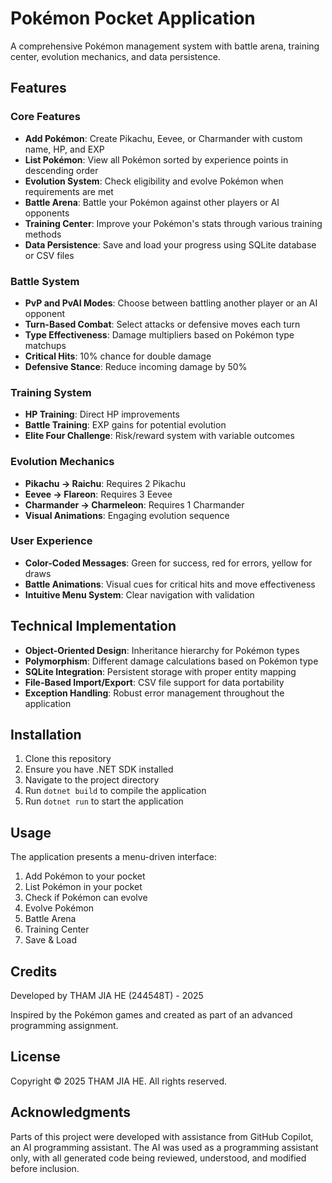 # Pokémon Pocket Application

A comprehensive Pokémon management system with battle arena, training center, evolution mechanics, and data persistence.

## Features

### Core Features
- **Add Pokémon**: Create Pikachu, Eevee, or Charmander with custom name, HP, and EXP
- **List Pokémon**: View all Pokémon sorted by experience points in descending order
- **Evolution System**: Check eligibility and evolve Pokémon when requirements are met
- **Battle Arena**: Battle your Pokémon against other players or AI opponents
- **Training Center**: Improve your Pokémon's stats through various training methods
- **Data Persistence**: Save and load your progress using SQLite database or CSV files

### Battle System
- **PvP and PvAI Modes**: Choose between battling another player or an AI opponent
- **Turn-Based Combat**: Select attacks or defensive moves each turn
- **Type Effectiveness**: Damage multipliers based on Pokémon type matchups
- **Critical Hits**: 10% chance for double damage
- **Defensive Stance**: Reduce incoming damage by 50%

### Training System
- **HP Training**: Direct HP improvements
- **Battle Training**: EXP gains for potential evolution
- **Elite Four Challenge**: Risk/reward system with variable outcomes

### Evolution Mechanics
- **Pikachu → Raichu**: Requires 2 Pikachu
- **Eevee → Flareon**: Requires 3 Eevee
- **Charmander → Charmeleon**: Requires 1 Charmander
- **Visual Animations**: Engaging evolution sequence

### User Experience
- **Color-Coded Messages**: Green for success, red for errors, yellow for draws
- **Battle Animations**: Visual cues for critical hits and move effectiveness
- **Intuitive Menu System**: Clear navigation with validation

## Technical Implementation

- **Object-Oriented Design**: Inheritance hierarchy for Pokémon types
- **Polymorphism**: Different damage calculations based on Pokémon type
- **SQLite Integration**: Persistent storage with proper entity mapping
- **File-Based Import/Export**: CSV file support for data portability
- **Exception Handling**: Robust error management throughout the application

## Installation

1. Clone this repository
2. Ensure you have .NET SDK installed
3. Navigate to the project directory
4. Run `dotnet build` to compile the application
5. Run `dotnet run` to start the application

## Usage

The application presents a menu-driven interface:
1. Add Pokémon to your pocket
2. List Pokémon in your pocket
3. Check if Pokémon can evolve
4. Evolve Pokémon
5. Battle Arena
6. Training Center
7. Save & Load

## Credits

Developed by THAM JIA HE (244548T) - 2025

Inspired by the Pokémon games and created as part of an advanced programming assignment.

## License

Copyright © 2025 THAM JIA HE. All rights reserved.

## Acknowledgments

Parts of this project were developed with assistance from GitHub Copilot, an AI programming assistant. The AI was used as a programming assistant only, with all generated code being reviewed, understood, and modified before inclusion.
